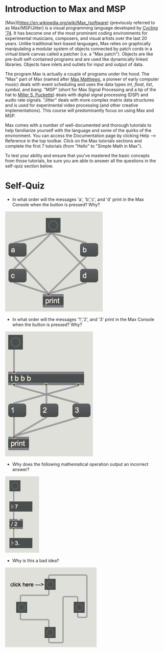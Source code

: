 Introduction to Max and MSP
===========================

[Max](https://en.wikipedia.org/wiki/Max_(software) (previously referred to as Max/MSP/Jitter) is a visual programming language developed by [Cycling '74](https://cycling74.com/). It has become one of the most prominent coding environments for experimental musicians, composers, and visual artists over the last 20 years. Unlike traditional text-based languages, Max relies on graphically manipulating a modular system of objects connected by patch cords in a virtual blank canvas called a patcher (i.e. a "Max patch"). Objects are like pre-built self-contained programs and are used like dynamically linked libraries. Objects have inlets and outlets for input and output of data.

The program Max is actually a couple of programs under the hood. The "Max" part of Max (named after [Max Matthews](https://en.wikipedia.org/wiki/Max_Mathews), a pioneer of early computer music) deals with event scheduling and uses the data types *int*, *float*, *list*, *symbol*, and *bang*. "MSP" (short for Max Signal Processing and a tip of the hat to [Miller S. Puckette](https://en.wikipedia.org/wiki/Miller_Puckette)) deals with digital signal processing (DSP) and audio rate signals. "Jitter" deals with more complex matrix data structures and is used for experimental video processing (and other creative implementations). This course will predominantly focus on using Max and MSP.

Max comes with a number of well-documented and thorough tutorials to help familiarize yourself with the language and some of the quirks of the environment. You can access the Documentation page by clicking Help --> Reference in the top toolbar. Click on the Max tutorials sections and complete the first 7 tutorials (from "Hello" to "Simple Math in Max").

To test your ability and ensure that you've mastered the basic concepts from those tutorials, be sure you are able to answer all the questions in the self-quiz section below.

Self-Quiz
=========
-  In what order will the messages 'a', 'b','c', and 'd' print in the Max Console when the button is pressed? Why?

<img src="messageorder.png">

- In what order will the messages '1','2', and '3' print in the Max Console when the button is pressed? Why?

<img src="messageorder2.png">

- Why does the following mathematical operation output an incorrect answer?

<img src="mathop1.png">

- Why is this a bad idea?

<img src="stackoverflow.png">
